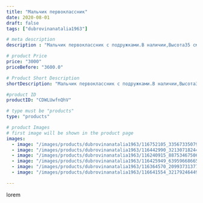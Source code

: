 ```yaml
---
title: "Мальчик первоклассник"
date: 2020-08-01
draft: false
tags: ["dubrovinanatalia1963"]

# meta description
description : "Мальчик первоклассник с подружками.В наличии,Высота35 см.По вопросам приобретения обращаться в директ."

# product Price
price: "3000"
priceBefore: "3600.0"

# Product Short Description
shortDescription: "Мальчик первоклассник с подружками.В наличии,Высота35 см.По вопросам приобретения обращаться в директ."

#product ID
productID: "CDWLUwfnQhV"

# type must be "products"
type: "products"

# product Images
# first image will be shown in the product page
images:
  - image: "/images/products/dubrovinanatalia1963/116752105_335673350798869_9203605183485986266_n.jpg"
  - image: "/images/products/dubrovinanatalia1963/116442990_321307182449604_8719341705256289814_n.jpg"
  - image: "/images/products/dubrovinanatalia1963/116240915_887534675068466_7484915518365486628_n.jpg"
  - image: "/images/products/dubrovinanatalia1963/116425949_639596686655993_397177613468505360_n.jpg"
  - image: "/images/products/dubrovinanatalia1963/116364570_209937313772440_2601168353665999878_n.jpg"
  - image: "/images/products/dubrovinanatalia1963/116641554_3217924644966498_9122561371440702838_n.jpg"

---
```

lorem
